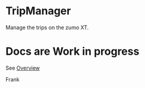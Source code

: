 # TripManager
Manage the trips on the zumo XT. 

# Docs are Work in progress
See [Overview](Docs/Tripmanager%20Overview.pdf)<br>

Frank